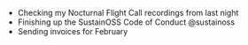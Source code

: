 - Checking my Nocturnal Flight Call recordings from last night
- Finishing up the SustainOSS Code of Conduct @sustainoss
- Sending invoices for February

